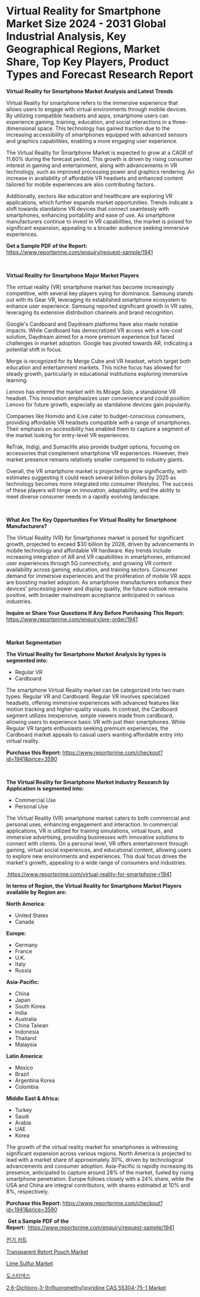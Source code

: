 <p><h1>Virtual Reality for Smartphone Market Size 2024 - 2031 Global Industrial Analysis, Key Geographical Regions, Market Share, Top Key Players, Product Types and Forecast Research Report</h1></p><p><strong>Virtual Reality for Smartphone Market Analysis and Latest Trends</strong></p>
<p><p>Virtual Reality for smartphone refers to the immersive experience that allows users to engage with virtual environments through mobile devices. By utilizing compatible headsets and apps, smartphone users can experience gaming, training, education, and social interactions in a three-dimensional space. This technology has gained traction due to the increasing accessibility of smartphones equipped with advanced sensors and graphics capabilities, enabling a more engaging user experience.</p><p>The Virtual Reality for Smartphone Market is expected to grow at a CAGR of 11.60% during the forecast period. This growth is driven by rising consumer interest in gaming and entertainment, along with advancements in VR technology, such as improved processing power and graphics rendering. An increase in availability of affordable VR headsets and enhanced content tailored for mobile experiences are also contributing factors. </p><p>Additionally, sectors like education and healthcare are exploring VR applications, which further expands market opportunities. Trends indicate a shift towards standalone VR devices that connect seamlessly with smartphones, enhancing portability and ease of use. As smartphone manufacturers continue to invest in VR capabilities, the market is poised for significant expansion, appealing to a broader audience seeking immersive experiences.</p></p>
<p><strong>Get a Sample PDF of the Report:&nbsp;</strong> <a href="https://www.reportprime.com/enquiry/request-sample/1941">https://www.reportprime.com/enquiry/request-sample/1941</a></p>
<p>&nbsp;</p>
<p><strong>Virtual Reality for Smartphone Major Market Players</strong></p>
<p><p>The virtual reality (VR) smartphone market has become increasingly competitive, with several key players vying for dominance. Samsung stands out with its Gear VR, leveraging its established smartphone ecosystem to enhance user experience. Samsung reported significant growth in VR sales, leveraging its extensive distribution channels and brand recognition.</p><p>Google's Cardboard and Daydream platforms have also made notable impacts. While Cardboard has democratized VR access with a low-cost solution, Daydream aimed for a more premium experience but faced challenges in market adoption. Google has pivoted towards AR, indicating a potential shift in focus.</p><p>Merge is recognized for its Merge Cube and VR headset, which target both education and entertainment markets. This niche focus has allowed for steady growth, particularly in educational institutions exploring immersive learning.</p><p>Lenovo has entered the market with its Mirage Solo, a standalone VR headset. This innovation emphasizes user convenience and could position Lenovo for future growth, especially as standalone devices gain popularity.</p><p>Companies like Homido and iLive cater to budget-conscious consumers, providing affordable VR headsets compatible with a range of smartphones. Their emphasis on accessibility has enabled them to capture a segment of the market looking for entry-level VR experiences.</p><p>ReTrak, Indigi, and Sumaclife also provide budget options, focusing on accessories that complement smartphone VR experiences. However, their market presence remains relatively smaller compared to industry giants.</p><p>Overall, the VR smartphone market is projected to grow significantly, with estimates suggesting it could reach several billion dollars by 2025 as technology becomes more integrated into consumer lifestyles. The success of these players will hinge on innovation, adaptability, and the ability to meet diverse consumer needs in a rapidly evolving landscape.</p></p>
<p>&nbsp;</p>
<p><strong>What Are The Key Opportunities For Virtual Reality for Smartphone Manufacturers?</strong></p>
<p><p>The Virtual Reality (VR) for Smartphones market is poised for significant growth, projected to exceed $30 billion by 2028, driven by advancements in mobile technology and affordable VR hardware. Key trends include increasing integration of AR and VR capabilities in smartphones, enhanced user experiences through 5G connectivity, and growing VR content availability across gaming, education, and training sectors. Consumer demand for immersive experiences and the proliferation of mobile VR apps are boosting market adoption. As smartphone manufacturers enhance their devices' processing power and display quality, the future outlook remains positive, with broader mainstream acceptance anticipated in various industries.</p></p>
<p><strong>Inquire or Share Your Questions If Any Before Purchasing This Report:</strong> <a href="https://www.reportprime.com/enquiry/pre-order/1941">https://www.reportprime.com/enquiry/pre-order/1941</a></p>
<p>&nbsp;</p>
<p><strong>Market Segmentation</strong></p>
<p><strong>The Virtual Reality for Smartphone Market Analysis by types is segmented into:</strong></p>
<p><ul><li>Regular VR</li><li>Cardboard</li></ul></p>
<p><p>The smartphone Virtual Reality market can be categorized into two main types: Regular VR and Cardboard. Regular VR involves specialized headsets, offering immersive experiences with advanced features like motion tracking and higher-quality visuals. In contrast, the Cardboard segment utilizes inexpensive, simple viewers made from cardboard, allowing users to experience basic VR with just their smartphones. While Regular VR targets enthusiasts seeking premium experiences, the Cardboard market appeals to casual users wanting affordable entry into virtual reality.</p></p>
<p><strong>Purchase this Report:&nbsp;</strong><a href="https://www.reportprime.com/checkout?id=1941&price=3590">https://www.reportprime.com/checkout?id=1941&price=3590</a></p>
<p>&nbsp;</p>
<p><strong>The Virtual Reality for Smartphone Market Industry Research by Application is segmented into:</strong></p>
<p><ul><li>Commercial Use</li><li>Personal Use</li></ul></p>
<p><p>The Virtual Reality (VR) smartphone market caters to both commercial and personal uses, enhancing engagement and interaction. In commercial applications, VR is utilized for training simulations, virtual tours, and immersive advertising, providing businesses with innovative solutions to connect with clients. On a personal level, VR offers entertainment through gaming, virtual social experiences, and educational content, allowing users to explore new environments and experiences. This dual focus drives the market's growth, appealing to a wide range of consumers and industries.</p></p>
<p><a href="https://www.reportprime.com/virtual-reality-for-smartphone-r1941">&nbsp;https://www.reportprime.com/virtual-reality-for-smartphone-r1941</a></p>
<p><strong>In terms of Region, the Virtual Reality for Smartphone Market Players available by Region are:</strong></p>
<p>
    <p> <strong> North America: </strong>
        <ul>
            <li>United States</li>
            <li>Canada</li>
        </ul>
        </p> 
    <p> <strong> Europe: </strong>
        <ul>
            <li>Germany</li>
            <li>France</li>
            <li>U.K.</li>
            <li>Italy</li>
            <li>Russia</li>
        </ul>
        </p> 
    <p> <strong> Asia-Pacific: </strong>
        <ul>
            <li>China</li>
            <li>Japan</li>
            <li>South Korea</li>
            <li>India</li>
            <li>Australia</li>
            <li>China Taiwan</li>
            <li>Indonesia</li>
            <li>Thailand</li>
            <li>Malaysia</li>
        </ul>
        </p> 
    <p> <strong> Latin America: </strong>
        <ul>
            <li>Mexico</li>
            <li>Brazil</li>
            <li>Argentina Korea</li>
            <li>Colombia</li>
        </ul>
        </p> 
    <p> <strong> Middle East & Africa: </strong>
        <ul>
            <li>Turkey</li>
            <li>Saudi</li>
            <li>Arabia</li>
            <li>UAE</li>
            <li>Korea</li>
        </ul>
    </p>
    </p>
<p><p>The growth of the virtual reality market for smartphones is witnessing significant expansion across various regions. North America is projected to lead with a market share of approximately 30%, driven by technological advancements and consumer adoption. Asia-Pacific is rapidly increasing its presence, anticipated to capture around 28% of the market, fueled by rising smartphone penetration. Europe follows closely with a 24% share, while the USA and China are integral contributors, with shares estimated at 10% and 8%, respectively.</p></p>
<p><strong>Purchase this Report: </strong><a href="https://www.reportprime.com/checkout?id=1941&price=3590">https://www.reportprime.com/checkout?id=1941&price=3590</a></p>
<p>&nbsp;<strong>Get a Sample PDF of the Report:&nbsp;&nbsp;</strong><a href="https://www.reportprime.com/enquiry/request-sample/1941">https://www.reportprime.com/enquiry/request-sample/1941</a></p>
<p><strong></strong></p>
<p><p><a href="https://medium.com/@petbigbeepjn/%EC%A7%80%EC%97%AD-%EB%B0%8F-%EA%B8%80%EB%A1%9C%EB%B2%8C-%ED%8A%B8%EB%A0%8C%EB%93%9C%EA%B0%80-2024%EB%85%84%EB%B6%80%ED%84%B0-2031%EB%85%84%EA%B9%8C%EC%A7%80-%EC%A0%84%EA%B8%B0-%EC%B9%B4%ED%8A%B8-%EC%8B%9C%EC%9E%A5%EC%97%90-%EC%96%B4%EB%96%A4-%EC%98%81%ED%96%A5%EC%9D%84-%EB%AF%B8%EC%B9%98%EA%B3%A0-%EC%9E%88%EB%8A%94%EA%B0%80-c69ef0e7c9a2">전기 카트</a></p><p><a href="https://www.linkedin.com/pulse/comprehensive-look-product-type-stand-up-pouchesflat-pouches-90clc?trackingId=L05%2FRE8dTuOFzabcRQPxZA%3D%3D">Transparent Retort Pouch Market</a></p><p><a href="https://www.linkedin.com/pulse/strategic-insights-global-lime-sulfur-market-trends-2024-2031-j8rbc?trackingId=8UOkGNmDQCatwqSfruGjSw%3D%3D">Lime Sulfur Market</a></p><p><a href="https://medium.com/@petbigbeepjn/%EC%84%B1%EC%9E%A5-%EC%9E%A0%EC%9E%AC%EB%A0%A5-%ED%95%B4%EC%A0%9C-2024%EB%85%84%EB%B6%80%ED%84%B0-2031%EB%85%84%EA%B9%8C%EC%A7%80%EC%9D%98-%EB%8F%84%EC%8A%A4%ED%8B%B0%EB%84%A5%EC%8A%A4-%EC%8B%9C%EC%9E%A5%EC%97%90-%EB%8C%80%ED%95%9C-%EC%8B%9C%EC%9E%A5-%EC%A0%84%EB%9E%B5-%EB%B6%84%EC%84%9D-b30d726bb375">도스티넥스</a></p><p><a href="https://issuu.com/reportprime-2/docs/26-dichloro-3-trifluoromethylpyridi_6abc83ad8659a8">2,6-Dichloro-3-(trifluoromethyl)pyridine CAS 55304-75-1 Market</a></p></p>